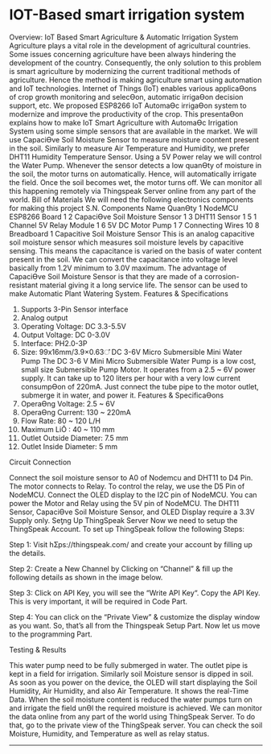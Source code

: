 # IOT-Based smart irrigation system
Overview: IoT Based Smart Agriculture & Automatic Irrigation System
Agriculture plays a vital role in the development of agricultural countries. Some issues
concerning agriculture have been always hindering the development of the country.
Consequently, the only solution to this problem is smart agriculture by modernizing the current
traditional methods of agriculture.
Hence the method is making agriculture smart using automation and IoT technologies. Internet
of Things (IoT) enables various applicaƟons of crop growth monitoring and selecƟon, automatic
irrigaƟon decision support, etc. We proposed ESP8266 IoT AutomaƟc irrigaƟon system to
modernize and improve the productivity of the crop.
This presentaƟon explains how to make IoT Smart Agriculture with AutomaƟc Irrigation System
using some simple sensors that are available in the market. We will use CapaciƟve Soil Moisture
Sensor to measure moisture coontent present in the soil. Similarly to measure Air Temperature
and Humidity, we prefer DHT11 Humidity Temperature Sensor. Using a 5V Power relay we will
control the Water Pump. Whenever the sensor detects a low quanƟty of moisture in the soil,
the motor turns on automatically. Hence, will automatically irrigate the field. Once the soil
becomes wet, the motor turns off. We can monitor all this happening remotely via Thingspeak
Server online from any part of the world.
Bill of Materials
We will need the following electronics components for making this project
S.N. Components Name QuanƟty
1 NodeMCU ESP8266 Board 1
2 CapaciƟve Soil Moisture Sensor 1
3 DHT11 Sensor 1
5 1 Channel 5V Relay Module 1
6 5V DC Motor Pump 1
7 Connecting Wires 10
8 Breadboard 1
Capacitive Soil Moisture Sensor
This is an analog capacitive soil moisture sensor which measures soil moisture levels by
capacitive sensing. This means the capacitance is varied on the basis of water content present
in the soil. We can convert the capacitance into voltage level basically from 1.2V minimum to
3.0V maximum. The advantage of CapaciƟve Soil Moisture Sensor is that they are made of a
corrosion-resistant material giving it a long service life. The sensor can be used to make
Automatic Plant Watering System.
Features & Specifications
1. Supports 3-Pin Sensor interface
2. Analog output
3. Operating Voltage: DC 3.3-5.5V
4. Output Voltage: DC 0-3.0V
5. Interface: PH2.0-3P
6. Size: 99x16mm/3.9×0.63഼
DC 3-6V Micro Submersible Mini Water Pump
The DC 3-6 V Mini Micro Submersible Water Pump is a low cost, small size Submersible Pump
Motor. It operates from a 2.5 ~ 6V power supply. It can take up to 120 liters per hour with a
very low current consumpƟon of 220mA. Just connect the tube pipe to the motor outlet,
submerge it in water, and power it.
Features & SpecificaƟons
1. OperaƟng Voltage: 2.5 ~ 6V
2. OperaƟng Current: 130 ~ 220mA
3. Flow Rate: 80 ~ 120 L/H
4. Maximum LiŌ : 40 ~ 110 mm
5. Outlet Outside Diameter: 7.5 mm
6. Outlet Inside Diameter: 5 mm
   
Circuit Connection

Connect the soil moisture sensor to A0 of Nodemcu and DHT11 to D4 Pin. The motor connects
to Relay. To control the relay, we use the D5 Pin of NodeMCU. Connect the OLED display to the
I2C pin of NodeMCU. You can power the Motor and Relay using the 5V pin of NodeMCU. The
DHT11 Sensor, CapaciƟve Soil Moisture Sensor, and OLED Display require a 3.3V Supply only.
Seƫng Up ThingSpeak Server
Now we need to setup the ThingSpeak Account. To set up ThingSpeak follow the following
Steps:

Step 1: Visit hƩps://thingspeak.com/ and create your account by filling up the details.

Step 2: Create a New Channel by Clicking on “Channel” & fill up the following details as shown
in the image below.

Step 3: Click on API Key, you will see the “Write API Key“. Copy the API Key. This is very
important, it will be required in Code Part.

Step 4: You can click on the “Private View” & customize the display window as you want.
So, that’s all from the Thingspeak Setup Part. Now let us move to the programming Part.

Testing & Results

This water pump need to be fully submerged in water. The outlet pipe is kept in a field for
irrigation. Similarly soil Moisture sensor is dipped in soil.
As soon as you power on the device, the OLED will start displaying the Soil Humidity, Air
Humidity, and also Air Temperature. It shows the real-Time Data. When the soil moisture
content is reduced the water pumps turn on and irrigate the field unƟl the required moisture is
achieved.
We can monitor the data online from any part of the world using ThingSpeak Server. To do that,
go to the private view of the ThingSpeak server. You can check the soil Moisture, Humidity, and
Temperature as well as relay status. 
__________________________________________________________________________________________________________________________
